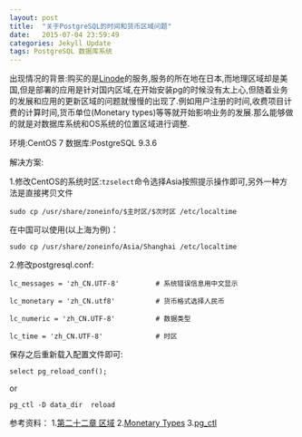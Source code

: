 ```yaml
---
layout: post
title:  "关于PostgreSQL的时间和货币区域问题"
date:   2015-07-04 23:59:49
categories: Jekyll Update
tags: PostgreSQL 数据库系统 
---
```


出现情况的背景:购买的是[Linode](https://www.linode.com/)的服务,服务的所在地在日本,而地理区域却是美国,但是部署的应用是针对国内区域,在开始安装pg的时候没有太上心,但随着业务的发展和应用的更新区域的问题就慢慢的出现了.例如用户注册的时间,收费项目计费的计算时间,货币单位(Monetary types)等等就开始影响业务的发展.那么能够做的就是对数据库系统和OS系统的位置区域进行调整.

环境:CentOS 7
数据库:PostgreSQL 9.3.6

解决方案:

1.修改CentOS的系统时区:`tzselect`命令选择Asia按照提示操作即可,另外一种方法是直接拷贝文件

 `sudo cp /usr/share/zoneinfo/$主时区/$次时区 /etc/localtime`
 
在中国可以使用(以上海为例)：

`sudo cp /usr/share/zoneinfo/Asia/Shanghai /etc/localtime`

2.修改postgresql.conf:
```
lc_messages = 'zh_CN.UTF-8'			# 系统错误信息用中文显示

lc_monetary = 'zh_CN.utf8'			# 货币格式选择人民币

lc_numeric = 'zh_CN.UTF-8'			# 数据类型

lc_time = 'zh_CN.UTF-8'				# 时区
```

保存之后重新载入配置文件即可:
```
select pg_reload_conf();
```
or

```
pg_ctl -D data_dir  reload
```

参考资料：
1.[第二十二章 区域](https://wiki.postgresql.org/wiki/9.1%E7%AC%AC%E4%BA%8C%E5%8D%81%E4%BA%8C%E7%AB%A0)
2.[Monetary Types](http://www.postgresql.org/docs/current/static/datatype-money.html)
3.[pg_ctl](http://www.postgresql.org/docs/current/static/app-pg-ctl.html)
